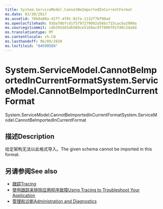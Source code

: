```yaml
---
title: System.ServiceModel.CannotBeImportedInCurrentFormat
ms.date: 03/30/2017
ms.assetid: 78b0a86a-42ff-4f01-81fe-1132f7bf90ad
ms.openlocfilehash: 93ba70bfcd1f5797279092a56bc715cac6a2909a
ms.sourcegitcommit: cdb295dd1db589ce5169ac9ff096f01fd0c2da9d
ms.translationtype: MT
ms.contentlocale: zh-CN
ms.lasthandoff: 06/09/2020
ms.locfileid: "84599589"
---
```

# <a name="systemservicemodelcannotbeimportedincurrentformat"></a><span data-ttu-id="6a964-102">System.ServiceModel.CannotBeImportedInCurrentFormat</span><span class="sxs-lookup"><span data-stu-id="6a964-102">System.ServiceModel.CannotBeImportedInCurrentFormat</span></span>
<span data-ttu-id="6a964-103">System.ServiceModel.CannotBeImportedInCurrentFormat</span><span class="sxs-lookup"><span data-stu-id="6a964-103">System.ServiceModel.CannotBeImportedInCurrentFormat</span></span>  
  
## <a name="description"></a><span data-ttu-id="6a964-104">描述</span><span class="sxs-lookup"><span data-stu-id="6a964-104">Description</span></span>  
 <span data-ttu-id="6a964-105">给定架构无法以此格式导入。</span><span class="sxs-lookup"><span data-stu-id="6a964-105">The given schema cannot be imported in this format.</span></span>  
  
## <a name="see-also"></a><span data-ttu-id="6a964-106">另请参阅</span><span class="sxs-lookup"><span data-stu-id="6a964-106">See also</span></span>

- [<span data-ttu-id="6a964-107">跟踪</span><span class="sxs-lookup"><span data-stu-id="6a964-107">Tracing</span></span>](index.md)
- [<span data-ttu-id="6a964-108">使用跟踪来排除应用程序故障</span><span class="sxs-lookup"><span data-stu-id="6a964-108">Using Tracing to Troubleshoot Your Application</span></span>](using-tracing-to-troubleshoot-your-application.md)
- [<span data-ttu-id="6a964-109">管理和诊断</span><span class="sxs-lookup"><span data-stu-id="6a964-109">Administration and Diagnostics</span></span>](../index.md)
